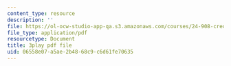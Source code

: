 ```yaml
---
content_type: resource
description: ''
file: https://ol-ocw-studio-app-qa.s3.amazonaws.com/courses/24-908-creole-language-and-caribbean-identities-spring-2017/06558e07a5ae2b4868c9c6d61fe70635_Qm6ykShr0Pg.pdf
file_type: application/pdf
resourcetype: Document
title: 3play pdf file
uid: 06558e07-a5ae-2b48-68c9-c6d61fe70635
---
```

